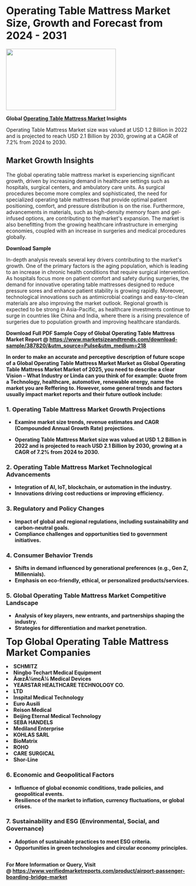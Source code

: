 <H1>Operating Table Mattress Market Size, Growth and Forecast from 2024 - 2031</H1><img class="aligncenter size-medium wp-image-584254" src="https://thirdeyenews.in/wp-content/uploads/2024/09/Global-Market-Research-300x168.jpeg" alt="" width="300" height="168" /><p><strong>Global&nbsp;<a href="https://www.marketsizeandtrends.com/download-sample/387820/&amp;utm_source=Pulse&amp;utm_medium=218">Operating Table Mattress Market</a> Insights</strong></p><p>Operating Table Mattress Market size was valued at USD 1.2 Billion in 2022 and is projected to reach USD 2.1 Billion by 2030, growing at a CAGR of 7.2% from 2024 to 2030.</p><p><h2>Market Growth Insights</h2> <p>The global operating table mattress market is experiencing significant growth, driven by increasing demand in healthcare settings such as hospitals, surgical centers, and ambulatory care units. As surgical procedures become more complex and sophisticated, the need for specialized operating table mattresses that provide optimal patient positioning, comfort, and pressure distribution is on the rise. Furthermore, advancements in materials, such as high-density memory foam and gel-infused options, are contributing to the market's expansion. The market is also benefitting from the growing healthcare infrastructure in emerging economies, coupled with an increase in surgeries and medical procedures globally.</p> <p><strong>Download Sample</strong></p> <p>In-depth analysis reveals several key drivers contributing to the market's growth. One of the primary factors is the aging population, which is leading to an increase in chronic health conditions that require surgical intervention. As hospitals focus more on patient comfort and safety during surgeries, the demand for innovative operating table mattresses designed to reduce pressure sores and enhance patient stability is growing rapidly. Moreover, technological innovations such as antimicrobial coatings and easy-to-clean materials are also improving the market outlook. Regional growth is expected to be strong in Asia-Pacific, as healthcare investments continue to surge in countries like China and India, where there is a rising prevalence of surgeries due to population growth and improving healthcare standards.</p> <p><strong></p><p><span class=""><strong>Download Full PDF Sample Copy of Global Operating Table Mattress Market Report</strong> @ <a href="https://www.marketsizeandtrends.com/download-sample/387820/&amp;utm_source=Pulse&amp;utm_medium=218" target="_blank">https://www.marketsizeandtrends.com/download-sample/387820/&amp;utm_source=Pulse&amp;utm_medium=218</a></span></p><p>In order to make an accurate and perceptive description of future scope of a Global&nbsp;Operating Table Mattress Market Market as Global&nbsp;Operating Table Mattress Market Market of 2025, you need to describe a clear Vision &ndash; What Industry or Linda can you think of for example: Quote from a Technology, healthcare, automotive, renewable energy, name the market you are Reffering to. However, some general trends and factors usually impact market reports and their future outlook include:</p><h3>1.&nbsp;<strong>Operating Table Mattress Market Growth Projections</strong></h3><ul><li>Examine market size trends, revenue estimates and CAGR (Compounded Annual Growth Rate) projections.</li><li><p>Operating Table Mattress Market size was valued at USD 1.2 Billion in 2022 and is projected to reach USD 2.1 Billion by 2030, growing at a CAGR of 7.2% from 2024 to 2030.</p></li></ul><h3>2.&nbsp;<strong>Operating Table Mattress Market Technological Advancements</strong></h3><ul><li>Integration of AI, IoT, blockchain, or automation in the industry.</li><li>Innovations driving cost reductions or improving efficiency.</li></ul><h3>3.&nbsp;<strong>Regulatory and Policy Changes</strong></h3><ul><li>Impact of global and regional regulations, including sustainability and carbon-neutral goals.</li><li>Compliance challenges and opportunities tied to government initiatives.</li></ul><h3>4.&nbsp;<strong>Consumer Behavior Trends</strong></h3><ul><li>Shifts in demand influenced by generational preferences (e.g., Gen Z, Millennials).</li><li>Emphasis on eco-friendly, ethical, or personalized products/services.</li></ul><h3>5.&nbsp;<strong>Global Operating Table Mattress Market Competitive Landscape</strong></h3><ul><li>Analysis of key players, new entrants, and partnerships shaping the industry.</li><li>Strategies for differentiation and market penetration.</li></ul><p data-pm-slice="1 1 []"><span style="color: inherit; font-family: inherit; font-size: 25px;">Top Global Operating Table Mattress Market Companies</span></p><div class="" data-test-id=""><p><li>SCHMITZ</li><li> Ningbo Techart Medical Equipment</li><li> ÃœzÃ¼mcÃ¼ Medical Devices</li><li> YEARSTAR HEALTHCARE TECHNOLOGY CO.</li><li>LTD</li><li> Inspital Medical Technology</li><li> Euro Ausili</li><li> Reison Medical</li><li> Beijing Eternal Medical Technology</li><li> SEBA HANDELS</li><li> Mediland Enterprise</li><li> KOHLAS SARL</li><li> BioMatrix</li><li> ROHO</li><li> CARE SURGICAL</li><li> Shor-Line</li></p></div><h3>6.&nbsp;<strong>Economic and Geopolitical Factors</strong></h3><ul><li>Influence of global economic conditions, trade policies, and geopolitical events.</li><li>Resilience of the market to inflation, currency fluctuations, or global crises.</li></ul><h3>7.&nbsp;<strong>Sustainability and ESG (Environmental, Social, and Governance)</strong></h3><ul><li>Adoption of sustainable practices to meet ESG criteria.</li><li>Opportunities in green technologies and circular economy principles.</li></ul><h2><strong style="font-size: 14px;">For More Information or Query, Visit @&nbsp;</strong><a style="background-color: #ffffff; font-size: 14px;" href="https://www.marketsizeandtrends.com/report/operating-table-mattress-market/" target="_blank">https://www.verifiedmarketreports.com/product/airport-passenger-boarding-bridge-market</a></h2>
